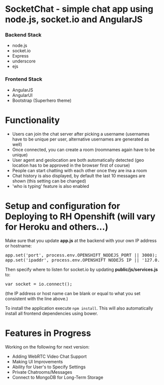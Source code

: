 # SocketChat - simple chat app using node.js, socket.io and AngularJS

### Backend Stack
<ul>
  <li>node.js</li>
  <li>socket.io</li>
  <li>Express</li>
  <li>underscore</li>
  <li>ejs</li>
</ul>

### Frontend Stack
<ul>
  <li>AngularJS</li>
  <li>AngularUI</li>
  <li>Bootstrap (Superhero theme)</li>
</ul>

# Functionality

<ul>
  <li>Users can join the chat server after picking a username (usernames have to be unique per user, alternative usernames are generated as well)</li>
  <li>Once connected, you can create a room (roomnames again have to be unique)</li>
  <li>User agent and geolocation are both automatically detected (geo location has to be approved in the browser first of course)</li>
  <li>People can start chatting with each other once they are ina a room</li>
  <li>Chat history is also displayed, by default the last 10 messages are shown (this setting can be changed)</li>
  <li>'who is typing' feature is also enabled</li>
</ul>

# Setup and configuration for Deploying to RH Openshift (will vary for Heroku and others...)

Make sure that you update <strong>app.js</strong> at the backend with your own IP address or hostname:
<pre>app.set('port', process.env.OPENSHIFT_NODEJS_PORT || 3000);
app.set('ipaddr', process.env.OPENSHIFT_NODEJS_IP || '127.0.0.1');
</pre>

Then specify where to listen for socket.io by updating <strong>public/js/services.js</strong> to:

<pre>var socket = io.connect();</pre>
(the IP address or host name can be blank or equal to what you set consistent with the line above.)

To install the application execute <code>npm install</code>. This will also automatically install all frontend dependencies using bower.

# Features in Progress

Working on the following for next version:

<ul>
  <li>Adding WebRTC Video Chat Support</li>
  <li>Making UI Improvements</li>
  <li>Ability for User's to Specify Settings</li>
  <li>Private Chatrooms/Messages</li>
  <li>Connect to MongoDB for Long-Term Storage</li>
</ul>

